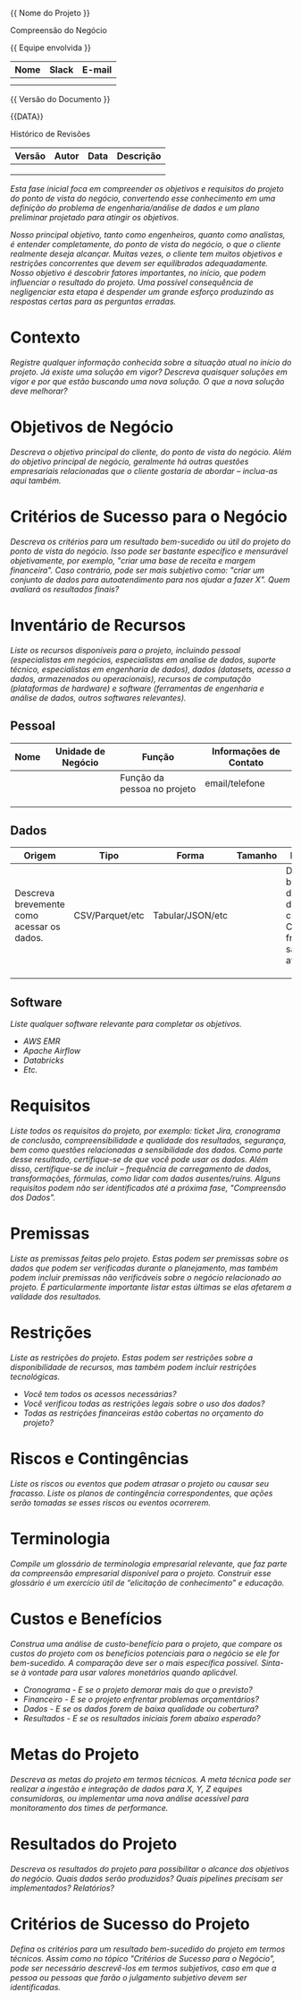 {{ Nome do Projeto }}

Compreensão do Negócio

{{ Equipe envolvida }}

| Nome | Slack | E-mail |
| ---- | ----- | ------ |
|      |       |        |
|      |       |        |

{{ Versão do Documento }}

{{DATA}}

Histórico de Revisões

| Versão | Autor | Data | Descrição |
| ------ | ----- | ---- | --------- |
|        |       |      |           |
|        |       |      |           |
|        |       |      |           |

_Esta fase inicial foca em compreender os objetivos e requisitos do projeto do ponto de vista do
negócio, convertendo esse conhecimento em uma definição do problema de engenharia/análise de dados e
um plano preliminar projetado para atingir os objetivos._

_Nosso principal objetivo, tanto como engenheiros, quanto como analistas, é entender completamente,
do ponto de vista do negócio, o que o cliente realmente deseja alcançar. Muitas vezes, o cliente tem
muitos objetivos e restrições concorrentes que devem ser equilibrados adequadamente. Nosso objetivo
é descobrir fatores importantes, no início, que podem influenciar o resultado do projeto. Uma
possível consequência de negligenciar esta etapa é despender um grande esforço produzindo as
respostas certas para as perguntas erradas._

# Contexto

_Registre qualquer informação conhecida sobre a situação atual no início do projeto. Já existe uma
solução em vigor? Descreva quaisquer soluções em vigor e por que estão buscando uma nova solução. O
que a nova solução deve melhorar?_

# Objetivos de Negócio

_Descreva o objetivo principal do cliente, do ponto de vista do negócio. Além do objetivo principal
de negócio, geralmente há outras questões empresariais relacionadas que o cliente gostaria de
abordar – inclua-as aqui também._

# Critérios de Sucesso para o Negócio

_Descreva os critérios para um resultado bem-sucedido ou útil do projeto do ponto de vista do
negócio. Isso pode ser bastante específico e mensurável objetivamente, por exemplo, "criar uma base
de receita e margem financeira". Caso contrário, pode ser mais subjetivo como: "criar um conjunto de
dados para autoatendimento para nos ajudar a fazer X". Quem avaliará os resultados finais?_

# Inventário de Recursos

_Liste os recursos disponíveis para o projeto, incluindo pessoal (especialistas em negócios,
especialistas em analise de dados, suporte técnico, especialistas em engenharia de dados), dados
(datasets, acesso a dados, armazenados ou operacionais), recursos de computação (plataformas de
hardware) e software (ferramentas de engenharia e análise de dados, outros softwares relevantes)._

## Pessoal

| Nome | Unidade de Negócio | Função                      | Informações de Contato |
| ---- | ------------------ | --------------------------- | ---------------------- |
|      |                    | Função da pessoa no projeto | email/telefone         |
|      |                    |                             |                        |
|      |                    |                             |                        |
|      |                    |                             |                        |

## Dados

| Origem                                     | Tipo            | Forma            | Tamanho | Descrição                                                                          | Armazenamento | Contatos                                   |
| ------------------------------------------ | --------------- | ---------------- | ------- | ---------------------------------------------------------------------------------- | ------------- | ------------------------------------------ |
| Descreva brevemente como acessar os dados. | CSV/Parquet/etc | Tabular/JSON/etc |         | Descreva brevemente do que os dados consistem. Com que frequência são atualizados? |               | <br>Liste qualquer pessoa que possa ajudar |
|                                            |                 |                  |         |                                                                                    |               |                                            |
|                                            |                 |                  |         |                                                                                    |               |                                            |
|                                            |                 |                  |         |                                                                                    |               |                                            |

## Software

_Liste qualquer software relevante para completar os objetivos._

- _AWS EMR_
- _Apache Airflow_
- _Databricks_
- _Etc._

# Requisitos

_Liste todos os requisitos do projeto, por exemplo: ticket Jira, cronograma de conclusão,
compreensibilidade e qualidade dos resultados, segurança, bem como questões relacionadas a
sensibilidade dos dados. Como parte desse resultado, certifique-se de que você pode usar os dados.
Além disso, certifique-se de incluir – frequência de carregamento de dados, transformações,
fórmulas, como lidar com dados ausentes/ruins. Alguns requisitos podem não ser identificados até a
próxima fase, "Compreensão dos Dados"._

# Premissas

_Liste as premissas feitas pelo projeto. Estas podem ser premissas sobre os dados que podem ser
verificadas durante o planejamento, mas também podem incluir premissas não verificáveis sobre o
negócio relacionado ao projeto. É particularmente importante listar estas últimas se elas afetarem a
validade dos resultados._

# Restrições

_Liste as restrições do projeto. Estas podem ser restrições sobre a disponibilidade de recursos, mas
também podem incluir restrições tecnológicas._

- _Você tem todos os acessos necessárias?_
- _Você verificou todas as restrições legais sobre o uso dos dados?_
- _Todas as restrições financeiras estão cobertas no orçamento do projeto?_

# Riscos e Contingências

_Liste os riscos ou eventos que podem atrasar o projeto ou causar seu fracasso. Liste os planos de
contingência correspondentes, que ações serão tomadas se esses riscos ou eventos ocorrerem._

# Terminologia

_Compile um glossário de terminologia empresarial relevante, que faz parte da compreensão
empresarial disponível para o projeto. Construir esse glossário é um exercício útil de “elicitação
de conhecimento” e educação._

# Custos e Benefícios

_Construa uma análise de custo-benefício para o projeto, que compare os custos do projeto com os
benefícios potenciais para o negócio se ele for bem-sucedido. A comparação deve ser o mais
específica possível. Sinta-se à vontade para usar valores monetários quando aplicável._

- _Cronograma - E se o projeto demorar mais do que o previsto?_
- _Financeiro - E se o projeto enfrentar problemas orçamentários?_
- _Dados - E se os dados forem de baixa qualidade ou cobertura?_
- _Resultados - E se os resultados iniciais forem abaixo esperado?_

# Metas do Projeto

_Descreva as metas do projeto em termos técnicos. A meta técnica pode ser realizar a ingestão e
integração de dados para X, Y, Z equipes consumidoras, ou implementar uma nova análise acessível
para monitoramento dos times de performance._

# Resultados do Projeto

_Descreva os resultados do projeto para possibilitar o alcance dos objetivos do negócio. Quais dados
serão produzidos? Quais pipelines precisam ser implementados? Relatórios?_

# Critérios de Sucesso do Projeto

_Defina os critérios para um resultado bem-sucedido do projeto em termos técnicos. Assim como no
tópico "Critérios de Sucesso para o Negócio", pode ser necessário descrevê-los em termos subjetivos,
caso em que a pessoa ou pessoas que farão o julgamento subjetivo devem ser identificadas._
